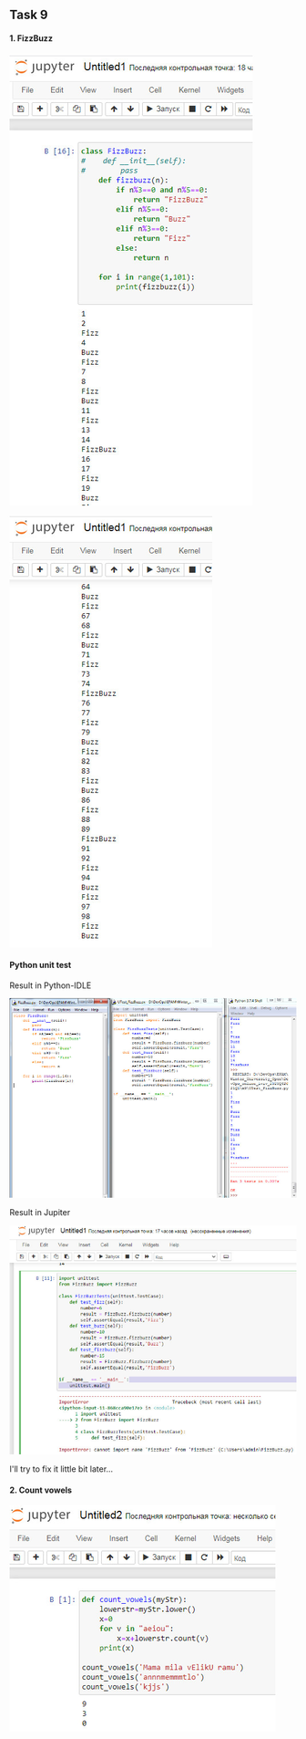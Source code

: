 ## Task 9    

#### 1. FizzBuzz  

![9.1](./scr/2021-02-28_210449.jpg)  

![9.2](./scr/2021-02-28_210555.jpg)  


#### Python unit test  

Result in Python-IDLE  

![9.3](./scr/2021-03-01_150650.jpg)  

Result in Jupiter  

![9.4](./scr/2021-03-01_150730.jpg)  

I'll try to fix it little bit later...

#### 2. Count vowels  

![9.5](./scr/2021-02-28_222905.jpg)  

